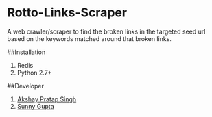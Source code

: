 Rotto-Links-Scraper
=======================

A web crawler/scraper to find the broken links in the targeted seed url based on the keywords matched around that broken links.

##Installation
1. Redis
2. Python 2.7+

##Developer
1. [Akshay Pratap Singh](https://www.facebook.com/AKSHAYPRATAP007)
2. [Sunny Gupta](https://www.facebook.com/sunnyLA.Gupta)
